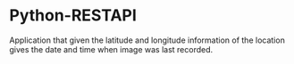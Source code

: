 # Python-RESTAPI
Application that given the latitude and longitude information of the location gives the date and time when image was last recorded.
